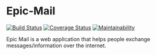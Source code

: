 # Epic-Mail
 [![Build Status](https://travis-ci.org/Gfreedoms/Epic-Mail.svg?branch=feature)](https://travis-ci.org/Gfreedoms/Epic-Mail)
[![Coverage Status](https://coveralls.io/repos/github/Gfreedoms/Epic-Mail/badge.svg?branch=api)](https://coveralls.io/github/Gfreedoms/Epic-Mail?branch=api)
[![Maintainability](https://api.codeclimate.com/v1/badges/96209b61c549051ff8c8/maintainability)](https://codeclimate.com/github/Gfreedoms/Epic-Mail/maintainability)

Epic Mail is a web application that helps people exchange  messages/information over the internet.

